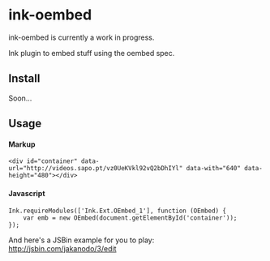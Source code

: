 # ink-oembed

ink-oembed is currently a work in progress.

Ink plugin to embed stuff using the oembed spec.

## Install

Soon...

## Usage

#### Markup

    <div id="container" data-url="http://videos.sapo.pt/vz0UeKVkl92vQ2bDhIYl" data-with="640" data-height="480"></div>

#### Javascript

    Ink.requireModules(['Ink.Ext.OEmbed_1'], function (OEmbed) {
        var emb = new OEmbed(document.getElementById('container'));
    });

And here's a JSBin example for you to play: http://jsbin.com/jakanodo/3/edit
